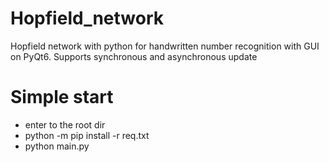 # Hopfield_network
Hopfield network with python for handwritten number recognition with GUI on PyQt6. Supports synchronous and asynchronous update

# Simple start
- enter to the root dir
- python -m pip install -r req.txt
- python main.py